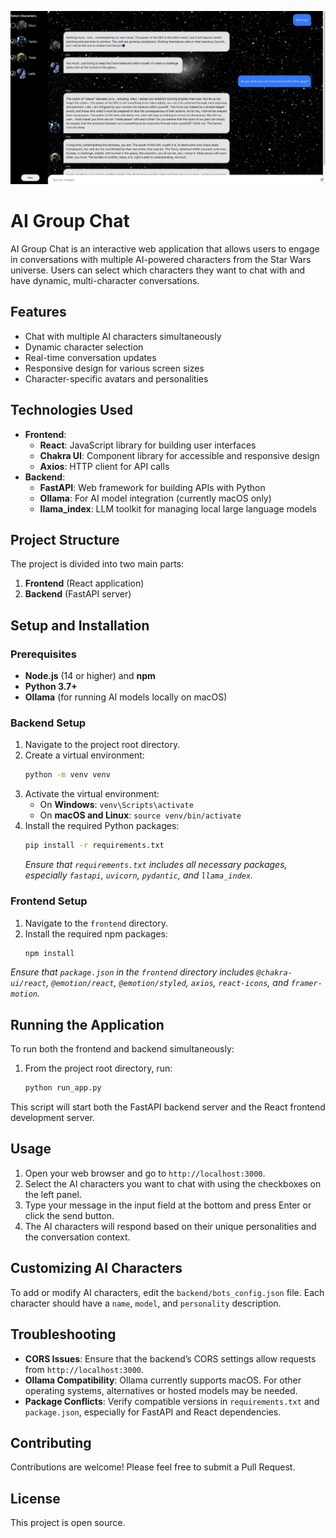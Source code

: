 ![App Demo](./demo.png)
# AI Group Chat

AI Group Chat is an interactive web application that allows users to engage in conversations with multiple AI-powered characters from the Star Wars universe. Users can select which characters they want to chat with and have dynamic, multi-character conversations.

## Features

- Chat with multiple AI characters simultaneously
- Dynamic character selection
- Real-time conversation updates
- Responsive design for various screen sizes
- Character-specific avatars and personalities

## Technologies Used

- **Frontend**:
  - **React**: JavaScript library for building user interfaces
  - **Chakra UI**: Component library for accessible and responsive design
  - **Axios**: HTTP client for API calls
- **Backend**:
  - **FastAPI**: Web framework for building APIs with Python
  - **Ollama**: For AI model integration (currently macOS only)
  - **llama_index**: LLM toolkit for managing local large language models

## Project Structure

The project is divided into two main parts:

1. **Frontend** (React application)
2. **Backend** (FastAPI server)

## Setup and Installation

### Prerequisites

- **Node.js** (14 or higher) and **npm**
- **Python 3.7+**
- **Ollama** (for running AI models locally on macOS)

### Backend Setup

1. Navigate to the project root directory.
2. Create a virtual environment:
   ```bash
   python -m venv venv
   ```
3. Activate the virtual environment:
   - On **Windows**: `venv\Scripts\activate`
   - On **macOS and Linux**: `source venv/bin/activate`
4. Install the required Python packages:
   ```bash
   pip install -r requirements.txt
   ```
   *Ensure that `requirements.txt` includes all necessary packages, especially `fastapi`, `uvicorn`, `pydantic`, and `llama_index`.*

### Frontend Setup

1. Navigate to the `frontend` directory.
2. Install the required npm packages:
   ```bash
   npm install
   ```

*Ensure that `package.json` in the `frontend` directory includes `@chakra-ui/react`, `@emotion/react`, `@emotion/styled`, `axios`, `react-icons`, and `framer-motion`.*

## Running the Application

To run both the frontend and backend simultaneously:

1. From the project root directory, run:
   ```bash
   python run_app.py
   ```

This script will start both the FastAPI backend server and the React frontend development server.

## Usage

1. Open your web browser and go to `http://localhost:3000`.
2. Select the AI characters you want to chat with using the checkboxes on the left panel.
3. Type your message in the input field at the bottom and press Enter or click the send button.
4. The AI characters will respond based on their unique personalities and the conversation context.

## Customizing AI Characters

To add or modify AI characters, edit the `backend/bots_config.json` file. Each character should have a `name`, `model`, and `personality` description.

## Troubleshooting

- **CORS Issues**: Ensure that the backend’s CORS settings allow requests from `http://localhost:3000`.
- **Ollama Compatibility**: Ollama currently supports macOS. For other operating systems, alternatives or hosted models may be needed.
- **Package Conflicts**: Verify compatible versions in `requirements.txt` and `package.json`, especially for FastAPI and React dependencies.

## Contributing

Contributions are welcome! Please feel free to submit a Pull Request.

## License

This project is open source. 

